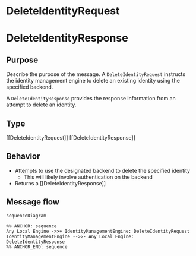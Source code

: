 <div class="message">

# DeleteIdentityRequest
# DeleteIdentityResponse

## Purpose

<!-- ANCHOR: purpose -->
Describe the purpose of the message.
A `DeleteIdentityRequest` instructs the identity management engine to delete an existing identity using the specified backend.

A `DeleteIdentityResponse` provides the response information from an attempt to delete an identity.
<!-- ANCHOR_END: purpose -->

## Type

<!-- ANCHOR: type -->
[[DeleteIdentityRequest]]
[[DeleteIdentityResponse]]
<!-- ANCHOR_END: type -->

## Behavior

<!-- ANCHOR: behavior -->
- Attempts to use the designated backend to delete the specified identity
  - This will likely involve authentication on the backend
- Returns a [[DeleteIdentityResponse]]
<!-- ANCHOR_END: behavior -->

## Message flow

<!-- ANCHOR: messages -->
```mermaid
sequenceDiagram

%% ANCHOR: sequence
Any Local Engine ->>+ IdentityManagementEngine: DeleteIdentityRequest
IdentityManagementEngine -->>- Any Local Engine: DeleteIdentityResponse
%% ANCHOR_END: sequence
```
<!-- ANCHOR_END: messages -->

</div>